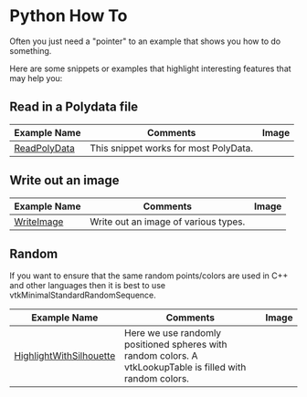 # Python How To

Often you just need a "pointer" to an example that shows you how to do something.

Here are some snippets or examples that highlight interesting features that may help you:

## Read in a Polydata file

| Example Name | Comments | Image |
| -------------- | ---------------------- | ------- |
[ReadPolyData](/Python/Snippets/ReadPolyData) | This snippet works for most PolyData.

## Write out an image

| Example Name | Comments | Image |
| -------------- | ---------------------- | ------- |
[WriteImage](/Python/Snippets/WriteImage) | Write out an image of various types.

## Random

If you want to ensure that the same random points/colors are used in C++ and other languages then it is best to use vtkMinimalStandardRandomSequence.

| Example Name | Comments | Image |
| -------------- | ---------------------- | ------- |
[HighlightWithSilhouette](/Python/Picking/HighlightWithSilhouette) | Here we use randomly positioned spheres with random colors. A vtkLookupTable is filled with random colors.
